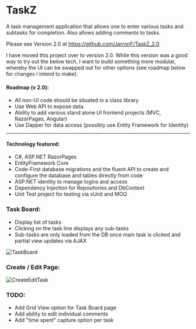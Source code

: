 # TaskZ
A task management application that allows one to enter various tasks and subtasks for completion. Also allows adding comments to tasks.

Please see Version 2.0 at <https://github.com/JarronF/TaskZ_2.0>

I have moved this project over to version 2.0. While this version was a good way to try out the below tech, I want to build something more modular, whereby the UI can be swapped out for other options (see roadmap below for changes I intend to make).

#### Roadmap (v 2.0):
* All non-UI code should be situated in a class library
* Use Web API to expose data.
* Ability to add various stand alone UI frontend projects (MVC, RazorPages, Angular)
* Use Dapper for data access (possibly use Entity Framework for Identity)

---

#### Technology featured:
*	C#, ASP.NET RazorPages 
*	EntityFramework Core 
*	Code-First database migrations and the fluent API to create and configure the database and tables directly from code
*	ASP.NET identity to manage logins and access
*	Dependency Injection for Repositories and DbContext
*	Unit Test project for testing via xUnit and MOQ

### Task Board:
* Display list of tasks
* Clicking on the task line displays any sub-tasks
* Sub-tasks are only loaded from the DB once main task is clicked and partial view updates via AJAX

![TaskBoard](https://user-images.githubusercontent.com/68229225/121542483-77990c00-ca08-11eb-9cad-fcb783bb5f5c.png)


### Create / Edit Page:
![CreateEditTask](https://user-images.githubusercontent.com/68229225/121542499-79fb6600-ca08-11eb-8491-9b9365c8a993.png)


### TODO:
* Add Grid View option for Task Board page
* Add ability to edit individual comments
* Add "time spent" capture option per task
